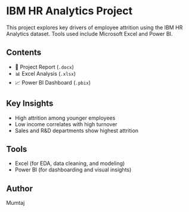# IBM HR Analytics Project

This project explores key drivers of employee attrition using the IBM HR Analytics dataset. Tools used include Microsoft Excel and Power BI.

## Contents
- 📄 Project Report (`.docx`)
- 📊 Excel Analysis (`.xlsx`)
- 📈 Power BI Dashboard (`.pbix`)

## Key Insights
- High attrition among younger employees
- Low income correlates with high turnover
- Sales and R&D departments show highest attrition

## Tools
- Excel (for EDA, data cleaning, and modeling)
- Power BI (for dashboarding and visual insights)

## Author
Mumtaj

